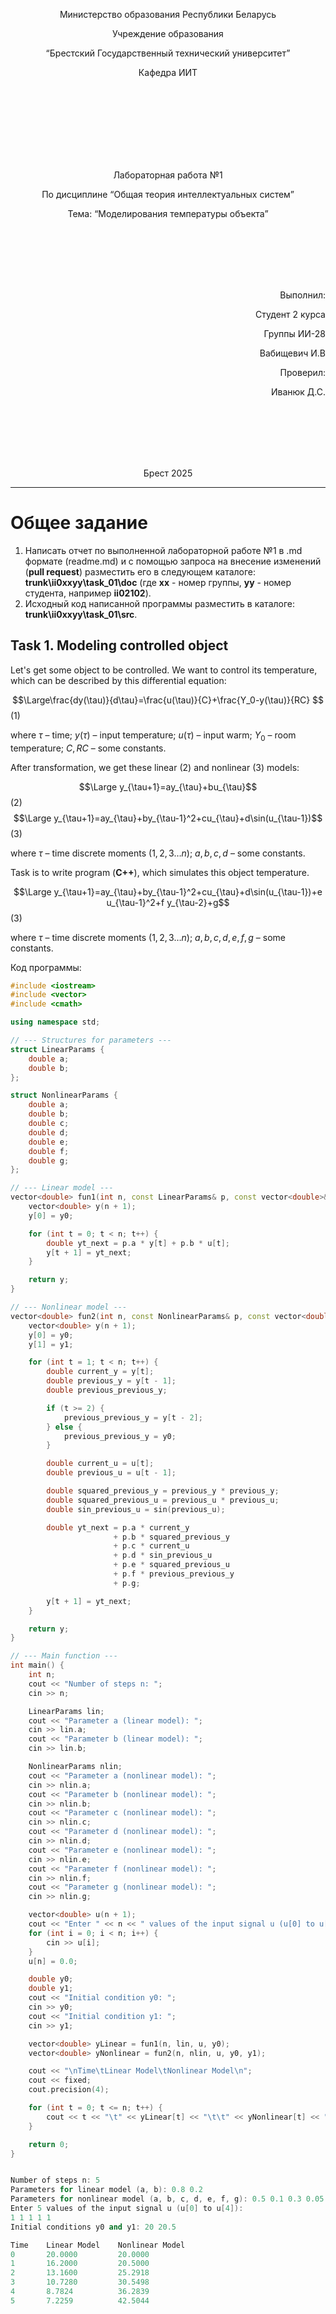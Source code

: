 <p align="center"> Министерство образования Республики Беларусь</p>
<p align="center">Учреждение образования</p>
<p align="center">“Брестский Государственный технический университет”</p>
<p align="center">Кафедра ИИТ</p>
<br><br><br><br><br><br><br>
<p align="center">Лабораторная работа №1</p>
<p align="center">По дисциплине “Общая теория интеллектуальных систем”</p>
<p align="center">Тема: “Моделирования температуры объекта”</p>
<br><br><br><br><br>
<p align="right">Выполнил:</p>
<p align="right">Студент 2 курса</p>
<p align="right">Группы ИИ-28</p>
<p align="right">Вабищевич И.В</p>
<p align="right">Проверил:</p>
<p align="right">Иванюк Д.С.</p>
<br><br><br><br><br>
<p align="center">Брест 2025</p>

<hr>

# Общее задание #
1. Написать отчет по выполненной лабораторной работе №1 в .md формате (readme.md) и с помощью запроса на внесение изменений (**pull request**) разместить его в следующем каталоге: **trunk\ii0xxyy\task_01\doc** (где **xx** - номер группы, **yy** - номер студента, например **ii02102**).
2. Исходный код написанной программы разместить в каталоге: **trunk\ii0xxyy\task_01\src**.
## Task 1. Modeling controlled object ##
Let's get some object to be controlled. We want to control its temperature, which can be described by this differential equation:

$$\Large\frac{dy(\tau)}{d\tau}=\frac{u(\tau)}{C}+\frac{Y_0-y(\tau)}{RC} $$ (1)

where $\tau$ – time; $y(\tau)$ – input temperature; $u(\tau)$ – input warm; $Y_0$ – room temperature; $C,RC$ – some constants.

After transformation, we get these linear (2) and nonlinear (3) models:

$$\Large y_{\tau+1}=ay_{\tau}+bu_{\tau}$$ (2)
$$\Large y_{\tau+1}=ay_{\tau}+by_{\tau-1}^2+cu_{\tau}+d\sin(u_{\tau-1})$$ (3)

where $\tau$ – time discrete moments ($1,2,3{\dots}n$); $a,b,c,d$ – some constants.

Task is to write program (**С++**), which simulates this object temperature.

$$\Large y_{\tau+1}=ay_{\tau}+by_{\tau-1}^2+cu_{\tau}+d\sin(u_{\tau-1})+e u_{\tau-1}^2+f y_{\tau-2}+g$$ (3)

where $\tau$ – time discrete moments ($1,2,3{\dots}n$); $a,b,c,d,e,f,g$ – some constants.

Код программы:
```C++
#include <iostream>
#include <vector>
#include <cmath>

using namespace std;

// --- Structures for parameters ---
struct LinearParams {
    double a;
    double b;
};

struct NonlinearParams {
    double a;
    double b;
    double c;
    double d;
    double e;
    double f;
    double g;
};

// --- Linear model ---
vector<double> fun1(int n, const LinearParams& p, const vector<double>& u, double y0) {
    vector<double> y(n + 1);
    y[0] = y0;

    for (int t = 0; t < n; t++) {
        double yt_next = p.a * y[t] + p.b * u[t];
        y[t + 1] = yt_next;
    }

    return y;
}

// --- Nonlinear model ---
vector<double> fun2(int n, const NonlinearParams& p, const vector<double>& u, double y0, double y1) {
    vector<double> y(n + 1);
    y[0] = y0;
    y[1] = y1;

    for (int t = 1; t < n; t++) {
        double current_y = y[t];
        double previous_y = y[t - 1];
        double previous_previous_y;

        if (t >= 2) {
            previous_previous_y = y[t - 2];
        } else {
            previous_previous_y = y0;
        }

        double current_u = u[t];
        double previous_u = u[t - 1];

        double squared_previous_y = previous_y * previous_y;
        double squared_previous_u = previous_u * previous_u;
        double sin_previous_u = sin(previous_u);

        double yt_next = p.a * current_y
                       + p.b * squared_previous_y
                       + p.c * current_u
                       + p.d * sin_previous_u
                       + p.e * squared_previous_u
                       + p.f * previous_previous_y
                       + p.g;

        y[t + 1] = yt_next;
    }

    return y;
}

// --- Main function ---
int main() {
    int n;
    cout << "Number of steps n: ";
    cin >> n;

    LinearParams lin;
    cout << "Parameter a (linear model): ";
    cin >> lin.a;
    cout << "Parameter b (linear model): ";
    cin >> lin.b;

    NonlinearParams nlin;
    cout << "Parameter a (nonlinear model): ";
    cin >> nlin.a;
    cout << "Parameter b (nonlinear model): ";
    cin >> nlin.b;
    cout << "Parameter c (nonlinear model): ";
    cin >> nlin.c;
    cout << "Parameter d (nonlinear model): ";
    cin >> nlin.d;
    cout << "Parameter e (nonlinear model): ";
    cin >> nlin.e;
    cout << "Parameter f (nonlinear model): ";
    cin >> nlin.f;
    cout << "Parameter g (nonlinear model): ";
    cin >> nlin.g;

    vector<double> u(n + 1);
    cout << "Enter " << n << " values of the input signal u (u[0] to u[" << n - 1 << "]):\n";
    for (int i = 0; i < n; i++) {
        cin >> u[i];
    }
    u[n] = 0.0;

    double y0;
    double y1;
    cout << "Initial condition y0: ";
    cin >> y0;
    cout << "Initial condition y1: ";
    cin >> y1;

    vector<double> yLinear = fun1(n, lin, u, y0);
    vector<double> yNonlinear = fun2(n, nlin, u, y0, y1);

    cout << "\nTime\tLinear Model\tNonlinear Model\n";
    cout << fixed;
    cout.precision(4);

    for (int t = 0; t <= n; t++) {
        cout << t << "\t" << yLinear[t] << "\t\t" << yNonlinear[t] << "\n";
    }

    return 0;
}


Number of steps n: 5
Parameters for linear model (a, b): 0.8 0.2
Parameters for nonlinear model (a, b, c, d, e, f, g): 0.5 0.1 0.3 0.05 0.01 0.02 0.1
Enter 5 values of the input signal u (u[0] to u[4]):
1 1 1 1 1
Initial conditions y0 and y1: 20 20.5

Time    Linear Model    Nonlinear Model
0       20.0000         20.0000
1       16.2000         20.5000
2       13.1600         25.2918
3       10.7280         30.5498
4       8.7824          36.2839
5       7.2259          42.5044


